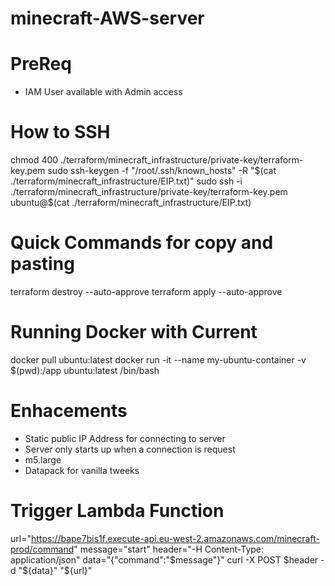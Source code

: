 # minecraft-AWS-server

# PreReq
- IAM User available with Admin access

# How to SSH
chmod 400 ./terraform/minecraft_infrastructure/private-key/terraform-key.pem
sudo ssh-keygen -f "/root/.ssh/known_hosts" -R "$(cat ./terraform/minecraft_infrastructure/EIP.txt)"
sudo ssh -i ./terraform/minecraft_infrastructure/private-key/terraform-key.pem ubuntu@$(cat ./terraform/minecraft_infrastructure/EIP.txt)

# Quick Commands for copy and pasting
terraform destroy --auto-approve
terraform apply --auto-approve

# Running Docker with Current 
docker pull ubuntu:latest
docker run -it --name my-ubuntu-container -v $(pwd):/app ubuntu:latest /bin/bash

# Enhacements
- Static public IP Address for connecting to server
- Server only starts up when a connection is request
- m5.large
- Datapack for vanilla tweeks

# Trigger Lambda Function
url="https://bape7bis1f.execute-api.eu-west-2.amazonaws.com/minecraft-prod/command"
message="start"
header="-H Content-Type: application/json"
data="{\"command\":\"$message\"}"
curl -X POST $header -d "${data}" "${url}"